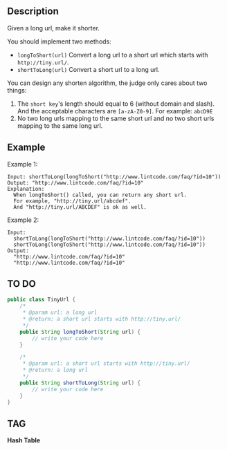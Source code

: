 ## Description
Given a long url, make it shorter.

You should implement two methods:

- `longToShort(url)` Convert a long url to a short url which starts with `http://tiny.url/`.
- `shortToLong(url)` Convert a short url to a long url.

You can design any shorten algorithm, the judge only cares about two things:

1. The `short key`'s length should equal to 6 (without domain and slash). And the acceptable characters are `[a-zA-Z0-9]`. For example: `abcD9E`
2. No two long urls mapping to the same short url and no two short urls mapping to the same long url.

## Example
Example 1:
```
Input: shortToLong(longToShort("http://www.lintcode.com/faq/?id=10"))
Output: "http://www.lintcode.com/faq/?id=10"
Explanation: 
  When longToShort() called, you can return any short url.
  For example, "http://tiny.url/abcdef".
  And "http://tiny.url/ABCDEF" is ok as well.
```

Example 2:
```
Input:
  shortToLong(longToShort("http://www.lintcode.com/faq/?id=10"))
  shortToLong(longToShort("http://www.lintcode.com/faq/?id=10"))
Output:
  "http://www.lintcode.com/faq/?id=10"
  "http://www.lintcode.com/faq/?id=10"
```

## TO DO
```java
public class TinyUrl {
    /*
     * @param url: a long url
     * @return: a short url starts with http://tiny.url/
     */
    public String longToShort(String url) {
        // write your code here
    }

    /*
     * @param url: a short url starts with http://tiny.url/
     * @return: a long url
     */
    public String shortToLong(String url) {
        // write your code here
    }
}
```

## TAG
**Hash Table**